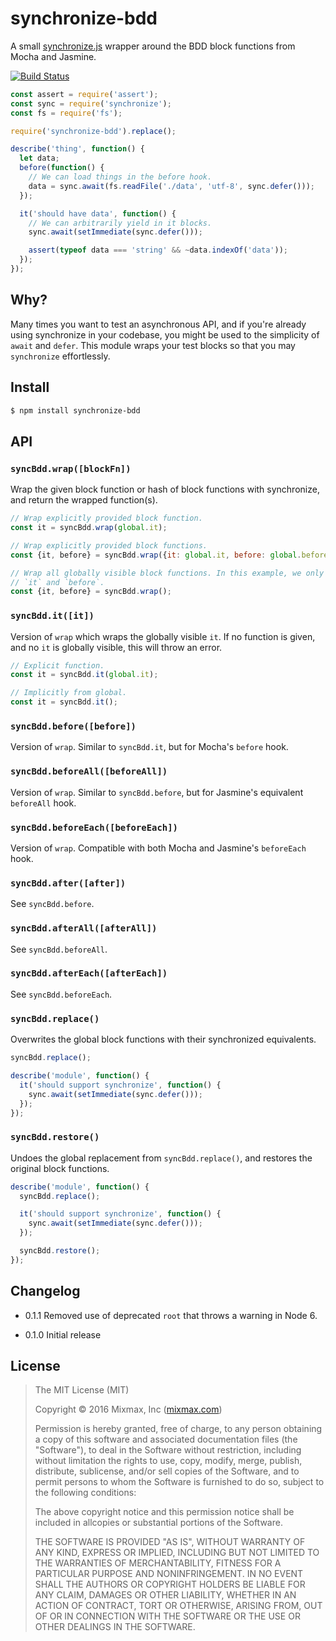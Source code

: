 synchronize-bdd
===============

A small [synchronize.js](http://alexeypetrushin.github.io/synchronize/docs/index.html) wrapper around the BDD block functions from Mocha and Jasmine.

[![Build Status](https://travis-ci.org/mixmaxhq/synchronize-bdd.svg?branch=master)](https://travis-ci.org/mixmaxhq/synchronize-bdd)

```js
const assert = require('assert');
const sync = require('synchronize');
const fs = require('fs');

require('synchronize-bdd').replace();

describe('thing', function() {
  let data;
  before(function() {
    // We can load things in the before hook.
    data = sync.await(fs.readFile('./data', 'utf-8', sync.defer()));
  });

  it('should have data', function() {
    // We can arbitrarily yield in it blocks.
    sync.await(setImmediate(sync.defer()));

    assert(typeof data === 'string' && ~data.indexOf('data'));
  });
});
```

Why?
----

Many times you want to test an asynchronous API, and if you're already using
synchronize in your codebase, you might be used to the simplicity of `await` and
`defer`. This module wraps your test blocks so that you may `synchronize`
effortlessly.

Install
-------

```sh
$ npm install synchronize-bdd
```

API
---

### `syncBdd.wrap([blockFn])`

Wrap the given block function or hash of block functions with synchronize, and
return the wrapped function(s).

```js
// Wrap explicitly provided block function.
const it = syncBdd.wrap(global.it);

// Wrap explicitly provided block functions.
const {it, before} = syncBdd.wrap({it: global.it, before: global.before});

// Wrap all globally visible block functions. In this example, we only capture
// `it` and `before`.
const {it, before} = syncBdd.wrap();
```

### `syncBdd.it([it])`

Version of `wrap` which wraps the globally visible `it`. If no function is
given, and no `it` is globally visible, this will throw an error.

```js
// Explicit function.
const it = syncBdd.it(global.it);

// Implicitly from global.
const it = syncBdd.it();
```

### `syncBdd.before([before])`

Version of `wrap`. Similar to `syncBdd.it`, but for Mocha's `before` hook.

### `syncBdd.beforeAll([beforeAll])`

Version of `wrap`. Similar to `syncBdd.before`, but for Jasmine's equivalent
`beforeAll` hook.

### `syncBdd.beforeEach([beforeEach])`

Version of `wrap`. Compatible with both Mocha and Jasmine's `beforeEach` hook.

### `syncBdd.after([after])`

See `syncBdd.before`.

### `syncBdd.afterAll([afterAll])`

See `syncBdd.beforeAll`.

### `syncBdd.afterEach([afterEach])`

See `syncBdd.beforeEach`.

### `syncBdd.replace()`

Overwrites the global block functions with their synchronized equivalents.

```js
syncBdd.replace();

describe('module', function() {
  it('should support synchronize', function() {
    sync.await(setImmediate(sync.defer()));
  });
});
```

### `syncBdd.restore()`

Undoes the global replacement from `syncBdd.replace()`, and restores the original
block functions.

```js
describe('module', function() {
  syncBdd.replace();

  it('should support synchronize', function() {
    sync.await(setImmediate(sync.defer()));
  });

  syncBdd.restore();
});
```

Changelog
-------

* 0.1.1 Removed use of deprecated `root` that throws a warning in Node 6.

* 0.1.0 Initial release

License
-------

> The MIT License (MIT)
>
> Copyright &copy; 2016 Mixmax, Inc ([mixmax.com](https://mixmax.com))
>
> Permission is hereby granted, free of charge, to any person obtaining a copy of this software and associated documentation files (the "Software"), to deal in the Software without restriction, including without limitation the rights to use, copy, modify, merge, publish, distribute, sublicense, and/or sell copies of the Software, and to permit persons to whom the Software is furnished to do so, subject to the following conditions:
>
> The above copyright notice and this permission notice shall be included in allcopies or substantial portions of the Software.
>
> THE SOFTWARE IS PROVIDED "AS IS", WITHOUT WARRANTY OF ANY KIND, EXPRESS OR IMPLIED, INCLUDING BUT NOT LIMITED TO THE WARRANTIES OF MERCHANTABILITY, FITNESS FOR A PARTICULAR PURPOSE AND NONINFRINGEMENT. IN NO EVENT SHALL THE AUTHORS OR COPYRIGHT HOLDERS BE LIABLE FOR ANY CLAIM, DAMAGES OR OTHER LIABILITY, WHETHER IN AN ACTION OF CONTRACT, TORT OR OTHERWISE, ARISING FROM, OUT OF OR IN CONNECTION WITH THE SOFTWARE OR THE USE OR OTHER DEALINGS IN THE SOFTWARE.
